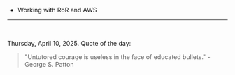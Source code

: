 - Working with RoR and AWS

---

<br>

<!-- quote_marker -->
Thursday, April 10, 2025. Quote of the day:

> "Untutored courage is useless in the face of educated bullets." - George S. Patton
